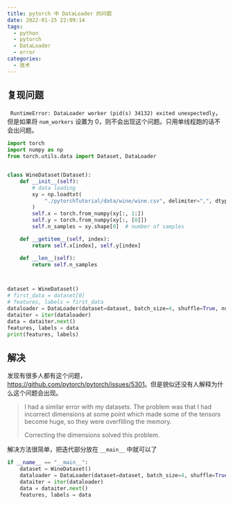 ```yaml
---
title: pytorch 中 DataLoader 的问题
date: 2022-01-25 22:09:14
tags:
  - python
  - pytorch
  - DataLoader
  - error
categories:
  - 技术
---
```


## 复现问题

` RuntimeError: DataLoader worker (pid(s) 34132) exited unexpectedly`，但是如果将 `num_workers` 设置为 0，则不会出现这个问题。只用单线程跑的话不会出问题。

```python
import torch
import numpy as np
from torch.utils.data import Dataset, DataLoader


class WineDataset(Dataset):
    def __init__(self):
        # data loading
        xy = np.loadtxt(
            "./pytorchTutorial/data/wine/wine.csv", delimiter=",", dtype=np.float32, skiprows=1,
        )
        self.x = torch.from_numpy(xy[:, 1:])
        self.y = torch.from_numpy(xy[:, [0]])
        self.n_samples = xy.shape[0]  # number of samples

    def __getitem__(self, index):
        return self.x[index], self.y[index]

    def __len__(self):
        return self.n_samples



dataset = WineDataset()
# first_data = dataset[0]
# features, labels = first_data
dataloader = DataLoader(dataset=dataset, batch_size=4, shuffle=True, num_workers=2)
dataiter = iter(dataloader)
data = dataiter.next()
features, labels = data
print(features, labels)
```

## 解决

发现有很多人都有这个问题，<https://github.com/pytorch/pytorch/issues/5301>。但是貌似还没有人解释为什么这个问题会出现。

> I had a similar error with my datasets.
> The problem was that I had incorrect dimensions at some point which made some of the tensors become huge, so they were overfilling the memory.
>
> Correcting the dimensions solved this problem.

解决方法很简单，把迭代部分放在 `__main__` 中就可以了

```python
if __name__ == "__main__":
    dataset = WineDataset()
    dataloader = DataLoader(dataset=dataset, batch_size=4, shuffle=True, num_workers=2)
    dataiter = iter(dataloader)
    data = dataiter.next()
    features, labels = data
```
